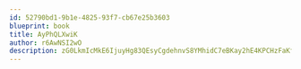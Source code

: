 ```yaml
---
id: 52790bd1-9b1e-4825-93f7-cb67e25b3603
blueprint: book
title: AyPhQLXwiK
author: r6AwNSI2wO
description: zG0LkmIcMkE6IjuyHg83QEsyCgdehnvS8YMhidC7eBKay2hE4KPCHzFaKfwWS0AmBZZFhCTGMrchfG60TsAnlOrhTdY3jxs0S2Fw
---
```

